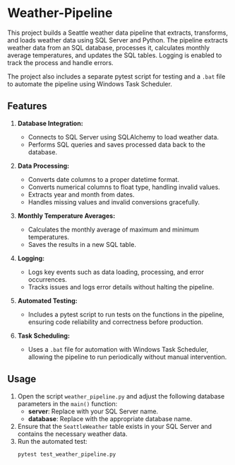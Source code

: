 # Weather-Pipeline

This project builds a Seattle weather data pipeline that extracts, transforms, and loads weather data using SQL Server and Python. The pipeline extracts weather data from an SQL database, processes it, calculates monthly average temperatures, and updates the SQL tables. Logging is enabled to track the process and handle errors.

The project also includes a separate pytest script for testing and a `.bat` file to automate the pipeline using Windows Task Scheduler.

## Features

1. **Database Integration:**
   - Connects to SQL Server using SQLAlchemy to load weather data.
   - Performs SQL queries and saves processed data back to the database.

2. **Data Processing:**
   - Converts date columns to a proper datetime format.
   - Converts numerical columns to float type, handling invalid values.
   - Extracts year and month from dates.
   - Handles missing values and invalid conversions gracefully.

3. **Monthly Temperature Averages:**
   - Calculates the monthly average of maximum and minimum temperatures.
   - Saves the results in a new SQL table.

4. **Logging:**
   - Logs key events such as data loading, processing, and error occurrences.
   - Tracks issues and logs error details without halting the pipeline.

5. **Automated Testing:**
   - Includes a pytest script to run tests on the functions in the pipeline, ensuring code reliability and correctness before production.

6. **Task Scheduling:**
   - Uses a `.bat` file for automation with Windows Task Scheduler, allowing the pipeline to run periodically without manual intervention.

## Usage

1. Open the script `weather_pipeline.py` and adjust the following database parameters in the `main()` function:
   - **server**: Replace with your SQL Server name.
   - **database**: Replace with the appropriate database name.
2. Ensure that the `SeattleWeather` table exists in your SQL Server and contains the necessary weather data.
3. Run the automated test: 
   ```bash
   pytest test_weather_pipeline.py

